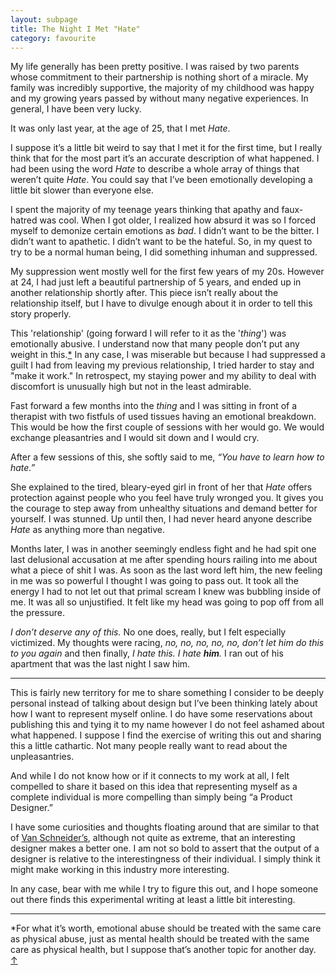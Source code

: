 ```yaml
---
layout: subpage
title: The Night I Met "Hate"
category: favourite
---
```

My life generally has been pretty positive. I was raised by two parents whose commitment to their partnership is nothing short of a miracle. My family was incredibly supportive, the majority of my childhood was happy and my growing years passed by without many negative experiences. In general, I have been very lucky.

It was only last year, at the age of 25, that I met *Hate*.

I suppose it’s a little bit weird to say that I met it for the first time, but I really think that for the most part it’s an accurate description of what happened. I had been using the word *Hate* to describe a whole array of things that weren’t quite *Hate*. You could say that I’ve been emotionally developing a little bit slower than everyone else.

I spent the majority of my teenage years thinking that apathy and faux-hatred was cool. When I got older, I realized how absurd it was so I forced myself to demonize certain emotions as *bad*. I didn’t want to be the bitter. I didn’t want to apathetic. I didn’t want to be the hateful. So, in my quest to try to be a normal human being, I did something inhuman and suppressed.

My suppression went mostly well for the first few years of my 20s. However at 24, I had just left a beautiful partnership of 5 years, and ended up in another relationship shortly after. This piece isn’t really about the relationship itself, but I have to divulge enough about it in order to tell this story properly.

This 'relationship' (going forward I will refer to it as the '*thing*') was emotionally abusive. I understand now that many people don’t put any weight in this.<a id="anchor-1" href="#note-1">*</a> In any case, I was miserable but because I had suppressed a guilt I had from leaving my previous relationship, I tried harder to stay and "make it work." In retrospect, my staying power and my ability to deal with discomfort is unusually high but not in the least admirable.

Fast forward a few months into the *thing* and I was sitting in front of a therapist with two fistfuls of used tissues having an emotional breakdown. This would be how the first couple of sessions with her would go. We would exchange pleasantries and I would sit down and I would cry.

After a few sessions of this, she softly said to me, *“You have to learn how to hate.”*

She explained to the tired, bleary-eyed girl in front of her that *Hate* offers protection against people who you feel have truly wronged you. It gives you the courage to step away from unhealthy situations and demand better for yourself. I was stunned. Up until then, I had never heard anyone describe *Hate* as anything more than negative.

Months later, I was in another seemingly endless fight and he had spit one last delusional accusation at me after spending hours railing into me about what a piece of shit I was. As soon as the last word left him, the new feeling in me was so powerful I thought I was going to pass out. It took all the energy I had to not let out that primal scream I knew was bubbling inside of me. It was all so unjustified. It felt like my head was going to pop off from all the pressure.

*I don’t deserve any of this.* No one does, really, but I felt especially victimized. My thoughts were racing, *no, no, no, no, no, don’t let him do this to you again* and then finally, *I hate this. I hate **him**.* I ran out of his apartment that was the last night I saw him.

<hr class="small">

This is fairly new territory for me to share something I consider to be deeply personal instead of talking about design but I’ve been thinking lately about how I want to represent myself online. I do have some reservations about publishing this and tying it to my name however I do not feel ashamed about what happened. I suppose I find the exercise of writing this out and sharing this a little cathartic. Not many people really want to read about the unpleasantries.

And while I do not know how or if it connects to my work at all, I felt compelled to share it based on this idea that representing myself as a complete individual is more compelling than simply being “a Product Designer.”

I have some curiosities and thoughts floating around that are similar to that of [Van Schneider’s](https://medium.com/@vanschneider/the-day-you-became-a-better-designer-68ee48e1c34c), although not quite as extreme, that an interesting designer makes a better one. I am not so bold to assert that the output of a designer is relative to the interestingness of their individual. I simply think it might make working in this industry more interesting.

In any case, bear with me while I try to figure this out, and I hope someone out there finds this experimental writing at least a little bit interesting.

<hr class="small">

<div class="field-notes">
    <p id="note-1" class="h6">*For what it’s worth, emotional abuse should be treated with the same care as physical abuse, just as mental health should be treated with the same care as physical health, but I suppose that’s another topic for another day. <a href="#anchor-1">&#8593;</a></p>
</div>